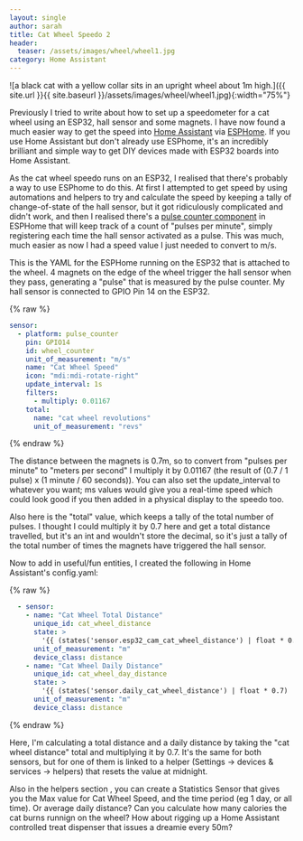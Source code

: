 ```yaml
---
layout: single
author: sarah
title: Cat Wheel Speedo 2
header:
  teaser: /assets/images/wheel/wheel1.jpg
category: Home Assistant
---
```


![a black cat with a yellow collar sits in an upright wheel about 1m high.]({{ site.url }}{{ site.baseurl }}/assets/images/wheel/wheel1.jpg){:width="75%"}

Previously I tried to write about how to set up a speedometer for a cat wheel using an ESP32, hall sensor and some magnets. I have now found a much easier way to get the speed into [Home Assistant](https://www.home-assistant.io/) via [ESPHome](https://esphome.io/). If you use Home Assistant but don't already use ESPhome, it's an incredibly brilliant and simple way to get DIY devices made with ESP32 boards into Home Assistant.

As the cat wheel speedo runs on an ESP32, I realised that there's probably a way to use ESPhome to do this. At first I attempted to get speed by using automations and helpers to try and calculate the speed by keeping a tally of change-of-state of the hall sensor, but it got ridiculously complicated and didn't work, and then I realised there's a [pulse counter component](https://esphome.io/components/sensor/pulse_counter.html) in ESPHome that will keep track of a count of "pulses per minute", simply registering each time the hall sensor activated as a pulse. This was much, much easier as now I had a speed value I just needed to convert to m/s.

This is the YAML for the ESPHome running on the ESP32 that is attached to the wheel. 4 magnets on the edge of the wheel trigger the hall sensor when they pass, generating a "pulse" that is measured by the pulse counter. My hall sensor is connected to GPIO Pin 14 on the ESP32.

{% raw %}
```yaml
sensor:
  - platform: pulse_counter
    pin: GPIO14
    id: wheel_counter
    unit_of_measurement: "m/s"
    name: "Cat Wheel Speed"
    icon: "mdi:mdi-rotate-right"
    update_interval: 1s
    filters:
      - multiply: 0.01167
    total:
      name: "cat wheel revolutions"
      unit_of_measurement: "revs"
```
{% endraw %}


The distance between the magnets is 0.7m, so to convert from "pulses per minute" to "meters per second" I multiply it by 0.01167 (the result of (0.7 / 1 pulse) x (1 minute / 60 seconds)). You can also set the update_interval to whatever you want; ms values would give you a real-time speed which could look good if you then added in a physical display to the speedo too.

Also here is the "total" value, which keeps a tally of the total number of pulses. I thought I could multiply it by 0.7 here and get a total distance travelled, but it's an int and wouldn't store the decimal, so it's just a tally of the total number of times the magnets have triggered the hall sensor. 

Now to add in useful/fun entities, I created the following in Home Assistant's config.yaml:

{% raw %}
```yaml
  - sensor:
    - name: "Cat Wheel Total Distance"        
      unique_id: cat_wheel_distance
      state: >
        '{{ (states('sensor.esp32_cam_cat_wheel_distance') | float * 0.7) | round(2) }}' 
      unit_of_measurement: "m"
      device_class: distance
    - name: "Cat Wheel Daily Distance"        
      unique_id: cat_wheel_day_distance
      state: >
        '{{ (states('sensor.daily_cat_wheel_distance') | float * 0.7) | round(2) }}'
      unit_of_measurement: "m"
      device_class: distance
```
{% endraw %}

Here, I'm calculating a total distance and a daily distance by taking the "cat wheel distance" total and multiplying it by 0.7. It's the same for both sensors, but for one of them is linked to a helper (Settings -> devices & services -> helpers) that resets the value at midnight. 

Also in the helpers section , you can create a Statistics Sensor that gives you the Max value for Cat Wheel Speed, and the time period (eg 1 day, or all time). Or average daily distance? Can you calculate how many calories the cat burns runnign on the wheel? How about rigging up a Home Assistant controlled treat dispenser that issues a dreamie every 50m?


